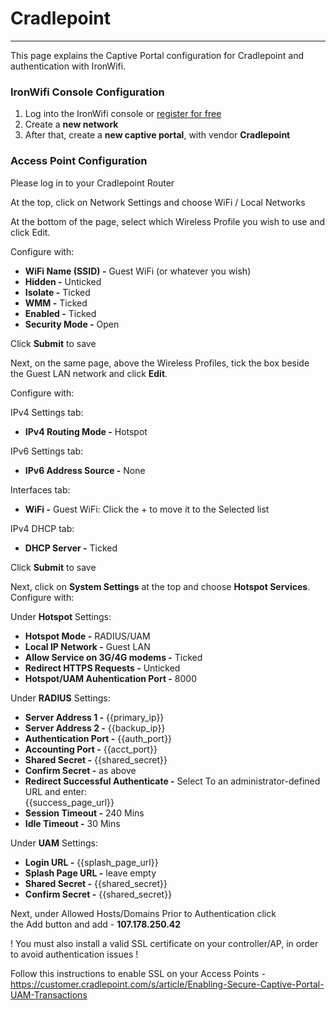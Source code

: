 # **Cradlepoint**

---

This page explains the Captive Portal configuration for Cradlepoint and authentication with IronWifi.

### IronWifi Console Configuration

1. Log into the IronWifi console or [register for free](https://console.ironwifi.com/register)
2. Create a **new network**
3. After that, create a **new captive portal**, with vendor **Cradlepoint**

### Access Point Configuration

Please log in to your Cradlepoint Router

At the top, click on Network Settings and choose WiFi / Local Networks

At the bottom of the page, select which Wireless Profile you wish to use and click Edit.

Configure with:

- **WiFi Name (SSID) -** Guest WiFi (or whatever you wish)
- **Hidden -** Unticked
- **Isolate -** Ticked
- **WMM -** Ticked
- **Enabled -** Ticked
- **Security Mode -** Open

Click **Submit** to save

Next, on the same page, above the Wireless Profiles, tick the box beside the Guest LAN network and click **Edit**.

Configure with:

IPv4 Settings tab:

- **IPv4 Routing Mode -** Hotspot

IPv6 Settings tab:

- **IPv6 Address Source -** None

Interfaces tab:

- **WiFi -** Guest WiFi: Click the + to move it to the Selected list

IPv4 DHCP tab:

- **DHCP Server -** Ticked

Click **Submit** to save

Next, click on **System Settings** at the top and choose **Hotspot Services**. Configure with:

Under **Hotspot** Settings:

- **Hotspot Mode -** RADIUS/UAM
- **Local IP Network -** Guest LAN
- **Allow Service on 3G/4G modems -** Ticked
- **Redirect HTTPS Requests -** Unticked
- **Hotspot/UAM Auhentication Port -** 8000

Under **RADIUS** Settings:

- **Server Address 1 -** {{primary_ip}}
- **Server Address 2 -** {{backup_ip}}
- **Authentication Port -** {{auth_port}}
- **Accounting Port -** {{acct_port}}
- **Shared Secret -** {{shared_secret}}
- **Confirm Secret -** as above
- **Redirect Successful Authenticate -** Select To an administrator-defined URL and enter:\
    {{success_page_url}}
- **Session Timeout -** 240 Mins
- **Idle Timeout -** 30 Mins

Under **UAM** Settings:

- **Login URL -** {{splash_page_url}}
- **Splash Page URL -** leave empty
- **Shared Secret -** {{shared_secret}}
- **Confirm Secret -** {{shared_secret}}

Next, under Allowed Hosts/Domains Prior to Authentication click the Add button and add - **107.178.250.42**

 ! You must also install a valid SSL certificate on your controller/AP, in order to avoid authentication issues !
 
Follow this instructions to enable SSL on your Access Points - https://customer.cradlepoint.com/s/article/Enabling-Secure-Captive-Portal-UAM-Transactions
